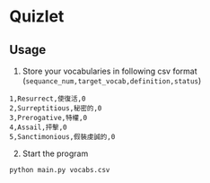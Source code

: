 # Quizlet



## Usage

1. Store your vocabularies in following csv format (`sequance_num,target_vocab,definition,status`)

```csv
1,Resurrect,使復活,0
2,Surreptitious,秘密的,0
3,Prerogative,特權,0
4,Assail,抨擊,0
5,Sanctimonious,假裝虔誠的,0
```

2. Start the program

```shell
python main.py vocabs.csv
```

